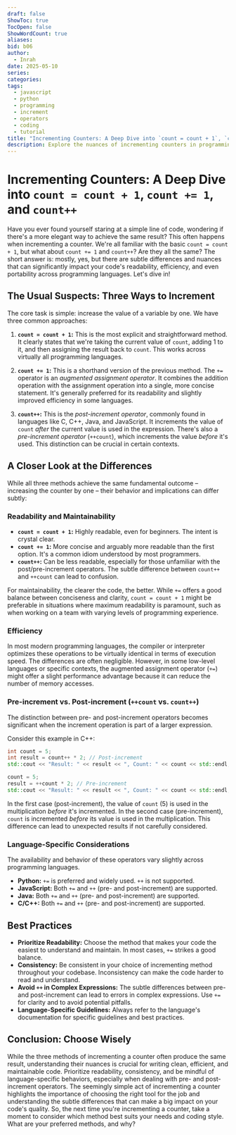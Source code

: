 ```yaml
---
draft: false
ShowToc: true
TocOpen: false
ShowWordCount: true
aliases: 
bid: b06
author:
  - Inrah
date: 2025-05-10
series: 
categories: 
tags:
  - javascript
  - python
  - programming
  - increment
  - operators
  - coding
  - tutorial
title: "Incrementing Counters: A Deep Dive into `count = count + 1`, `count += 1`, and `count++`"
description: Explore the nuances of incrementing counters in programming, comparing `count = count + 1`, `count += 1`, and `count++` across different languages.  Discover subtle differences and best practices for efficient and readable code.
---
```


# Incrementing Counters: A Deep Dive into `count = count + 1`, `count += 1`, and `count++`

Have you ever found yourself staring at a simple line of code, wondering if there's a more elegant way to achieve the same result?  This often happens when incrementing a counter.  We're all familiar with the basic `count = count + 1`, but what about `count += 1` and `count++`? Are they all the same?  The short answer is: mostly, yes, but there are subtle differences and nuances that can significantly impact your code's readability, efficiency, and even portability across programming languages.  Let's dive in!

## The Usual Suspects: Three Ways to Increment

The core task is simple: increase the value of a variable by one.  We have three common approaches:

1. **`count = count + 1`:** This is the most explicit and straightforward method.  It clearly states that we're taking the current value of `count`, adding 1 to it, and then assigning the result back to `count`.  This works across virtually all programming languages.

2. **`count += 1`:** This is a shorthand version of the previous method.  The `+=` operator is an *augmented assignment operator*.  It combines the addition operation with the assignment operation into a single, more concise statement.  It's generally preferred for its readability and slightly improved efficiency in some languages.

3. **`count++`:** This is the *post-increment operator*, commonly found in languages like C, C++, Java, and JavaScript.  It increments the value of `count` *after* the current value is used in the expression.  There's also a *pre-increment operator* (`++count`), which increments the value *before* it's used.  This distinction can be crucial in certain contexts.

<!-- -->


## A Closer Look at the Differences

While all three methods achieve the same fundamental outcome – increasing the counter by one – their behavior and implications can differ subtly:

### Readability and Maintainability

* **`count = count + 1`:**  Highly readable, even for beginners.  The intent is crystal clear.
* **`count += 1`:**  More concise and arguably more readable than the first option.  It's a common idiom understood by most programmers.
* **`count++`:**  Can be less readable, especially for those unfamiliar with the post/pre-increment operators.  The subtle difference between `count++` and `++count` can lead to confusion.

For maintainability, the clearer the code, the better.  While `+=` offers a good balance between conciseness and clarity, `count = count + 1` might be preferable in situations where maximum readability is paramount, such as when working on a team with varying levels of programming experience.

### Efficiency

In most modern programming languages, the compiler or interpreter optimizes these operations to be virtually identical in terms of execution speed.  The differences are often negligible.  However, in some low-level languages or specific contexts, the augmented assignment operator (`+=`) might offer a slight performance advantage because it can reduce the number of memory accesses.

### Pre-increment vs. Post-increment (`++count` vs. `count++`)

The distinction between pre- and post-increment operators becomes significant when the increment operation is part of a larger expression.

Consider this example in C++:

```c++
int count = 5;
int result = count++ * 2; // Post-increment
std::cout << "Result: " << result << ", Count: " << count << std::endl; // Output: Result: 10, Count: 6

count = 5;
result = ++count * 2; // Pre-increment
std::cout << "Result: " << result << ", Count: " << count << std::endl; // Output: Result: 12, Count: 6
```

In the first case (post-increment), the value of `count` (5) is used in the multiplication *before* it's incremented.  In the second case (pre-increment), `count` is incremented *before* its value is used in the multiplication.  This difference can lead to unexpected results if not carefully considered.

### Language-Specific Considerations

The availability and behavior of these operators vary slightly across programming languages.

* **Python:**  `+=` is preferred and widely used.  `++` is not supported.
* **JavaScript:**  Both `+=` and `++` (pre- and post-increment) are supported.
* **Java:**  Both `+=` and `++` (pre- and post-increment) are supported.
* **C/C++:**  Both `+=` and `++` (pre- and post-increment) are supported.


## Best Practices

* **Prioritize Readability:**  Choose the method that makes your code the easiest to understand and maintain.  In most cases, `+=` strikes a good balance.
* **Consistency:**  Be consistent in your choice of incrementing method throughout your codebase.  Inconsistency can make the code harder to read and understand.
* **Avoid `++` in Complex Expressions:**  The subtle differences between pre- and post-increment can lead to errors in complex expressions.  Use `+=` for clarity and to avoid potential pitfalls.
* **Language-Specific Guidelines:**  Always refer to the language's documentation for specific guidelines and best practices.


## Conclusion:  Choose Wisely

While the three methods of incrementing a counter often produce the same result, understanding their nuances is crucial for writing clean, efficient, and maintainable code.  Prioritize readability, consistency, and be mindful of language-specific behaviors, especially when dealing with pre- and post-increment operators.  The seemingly simple act of incrementing a counter highlights the importance of choosing the right tool for the job and understanding the subtle differences that can make a big impact on your code's quality.  So, the next time you're incrementing a counter, take a moment to consider which method best suits your needs and coding style.  What are your preferred methods, and why?


<!-- -->


<!-- -->

<!-- -->
 